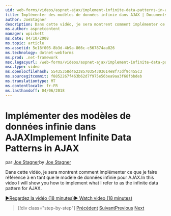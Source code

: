 ```yaml
---
uid: web-forms/videos/aspnet-ajax/implement-infinite-data-patterns-in-ajax
title: Implémenter des modèles de données infinie dans AJAX | Documents Microsoft
author: JoeStagner
description: Dans cette vidéo, je sera montrent comment implémenter ce que je faire référence à en tant que le modèle de données infinie pour AJAX.
ms.author: aspnetcontent
manager: wpickett
ms.date: 04/10/2008
ms.topic: article
ms.assetid: 5e18f005-8b3d-4b9a-866c-c567874aa826
ms.technology: dotnet-webforms
ms.prod: .net-framework
msc.legacyurl: /web-forms/videos/aspnet-ajax/implement-infinite-data-patterns-in-ajax
msc.type: video
ms.openlocfilehash: 55435358d46238570354303614e8f73df9c455c3
ms.sourcegitcommit: f8852267f463b62d7f975e56bea9aa3f68fbbdeb
ms.translationtype: MT
ms.contentlocale: fr-FR
ms.lasthandoff: 04/06/2018
---
```

<a name="implement-infinite-data-patterns-in-ajax"></a><span data-ttu-id="11685-103">Implémenter des modèles de données infinie dans AJAX</span><span class="sxs-lookup"><span data-stu-id="11685-103">Implement Infinite Data Patterns in AJAX</span></span>
====================
<span data-ttu-id="11685-104">par [Joe Stagner](https://github.com/JoeStagner)</span><span class="sxs-lookup"><span data-stu-id="11685-104">by [Joe Stagner](https://github.com/JoeStagner)</span></span>

<span data-ttu-id="11685-105">Dans cette vidéo, je sera montrent comment implémenter ce que je faire référence à en tant que le modèle de données infinie pour AJAX.</span><span class="sxs-lookup"><span data-stu-id="11685-105">In this video I will show you how to implement what I refer to as the infinite data pattern for AJAX.</span></span>

[<span data-ttu-id="11685-106">&#9654;Regardez la vidéo (18 minutes)</span><span class="sxs-lookup"><span data-stu-id="11685-106">&#9654; Watch video (18 minutes)</span></span>](https://channel9.msdn.com/Blogs/ASP-NET-Site-Videos/implement-infinite-data-patterns-in-ajax)

> [!div class="step-by-step"]
> <span data-ttu-id="11685-107">[Précédent](use-aspnet-ajax-cascading-drop-down-control-to-access-a-database.md)
> [Suivant](basic-aspnet-authentication-in-an-ajax-enabled-application.md)</span><span class="sxs-lookup"><span data-stu-id="11685-107">[Previous](use-aspnet-ajax-cascading-drop-down-control-to-access-a-database.md)
[Next](basic-aspnet-authentication-in-an-ajax-enabled-application.md)</span></span>
